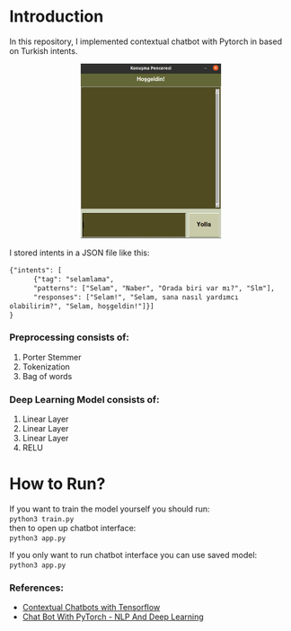 # Introduction

In this repository, I implemented contextual chatbot with Pytorch in based on Turkish intents.

<p align="center"><img src="assets/app.gif" width="250"></p>

I stored intents in a JSON file like this:

```
{"intents": [
      {"tag": "selamlama",
      "patterns": ["Selam", "Naber", "Orada biri var mı?", "Slm"],
      "responses": ["Selam!", "Selam, sana nasıl yardımcı olabilirim?", "Selam, hoşgeldin!"]}]
}
```

### Preprocessing consists of:
1. Porter Stemmer
2. Tokenization
3. Bag of words

### Deep Learning Model consists of:
1. Linear Layer
2. Linear Layer
3. Linear Layer
4. RELU

# How to Run?
If you want to train the model yourself you should run:  
`python3 train.py`  
then to open up chatbot interface:  
`python3 app.py`

If you only want to run chatbot interface you can use saved model:  
`python3 app.py`

### References:
* [Contextual Chatbots with Tensorflow](#https://chatbotsmagazine.com/contextual-chat-bots-with-tensorflow-4391749d0077)  
* [Chat Bot With PyTorch - NLP And Deep Learning](#https://www.youtube.com/playlist?list=PLqnslRFeH2UrFW4AUgn-eY37qOAWQpJyg)
